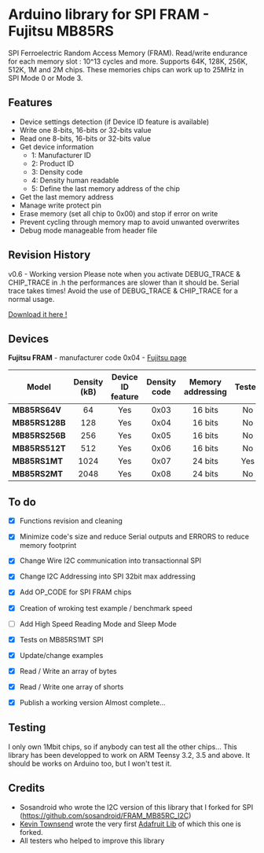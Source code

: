 Arduino library for SPI FRAM - Fujitsu MB85RS
==============

SPI Ferroelectric Random Access Memory (FRAM). Read/write endurance for each memory slot : 10^13 cycles and more.
Supports 64K, 128K, 256K, 512K, 1M and 2M chips.
These memories chips can work up to 25MHz in SPI Mode 0 or Mode 3.

## Features ##
- Device settings detection (if Device ID feature is available)
- Write one 8-bits, 16-bits or 32-bits value
- Read one 8-bits, 16-bits or 32-bits value
- Get device information
	- 1: Manufacturer ID
	- 2: Product ID
	- 3: Density code
	- 4: Density human readable
	- 5: Define the last memory address of the chip
- Get the last memory address
- Manage write protect pin
- Erase memory (set all chip to 0x00) and stop if error on write
- Prevent cycling through memory map to avoid unwanted overwrites
- Debug mode manageable from header file


## Revision History ##
v0.6 - Working version
Please note when you activate DEBUG_TRACE & CHIP_TRACE in .h the performances are slower than it should be. Serial trace takes times! Avoid the use of DEBUG_TRACE & CHIP_TRACE for a normal usage.

[Download it here !](https://github.com/christophepersoz/FRAM_MB85RS_SPI/archive/master.zip)

## Devices ##

**Fujitsu FRAM** - manufacturer code 0x04 - [Fujitsu page](http://www.fujitsu.com/us/products/devices/semiconductor/memory/fram/lineup/index.html)

|  Model | Density (kB) | Device ID feature | Density code | Memory addressing | Tested |
|  ------ | :------: | :------: | :------: | :------: | :------: |
|  **MB85RS64V** | 64 | Yes | 0x03 | 16 bits | No |
|  **MB85RS128B** | 128 | Yes | 0x04 | 16 bits | No |
|  **MB85RS256B** | 256 | Yes | 0x05 | 16 bits | No |
|  **MB85RS512T** | 512 | Yes | 0x06 | 16 bits | No |
|  **MB85RS1MT** | 1024 | Yes | 0x07 | 24 bits | Yes |
|  **MB85RS2MT** | 2048 | Yes | 0x08 | 24 bits | No |


## To do ##
- [x] Functions revision and cleaning
- [x] Minimize code's size and reduce Serial outputs and ERRORS to reduce memory footprint
- [x] Change Wire I2C communication into transactionnal SPI
- [x] Change I2C Addressing into SPI 32bit max addressing
- [x] Add OP_CODE for SPI FRAM chips
- [x] Creation of wroking test example / benchmark speed
- [ ] Add High Speed Reading Mode and Sleep Mode
- [x] Tests on MB85RS1MT SPI
- [x] Update/change examples
- [x] Read / Write an array of bytes
- [x] Read / Write one array of shorts
- [x] Publish a working version
Almost complete...


## Testing ##

I only own 1Mbit chips, so if anybody can test all the other chips...
This library has been developped to work on ARM Teensy 3.2, 3.5 and above.
It should be works on Arduino too, but I won't test it.


## Credits ##
- Sosandroid who wrote the I2C version of this library that I forked for SPI (https://github.com/sosandroid/FRAM_MB85RC_I2C)
- [Kevin Townsend](https://github.com/microbuilder) wrote the very first [Adafruit Lib](https://github.com/adafruit/Adafruit_FRAM_I2C) of which this one is forked.
- All testers who helped to improve this library
